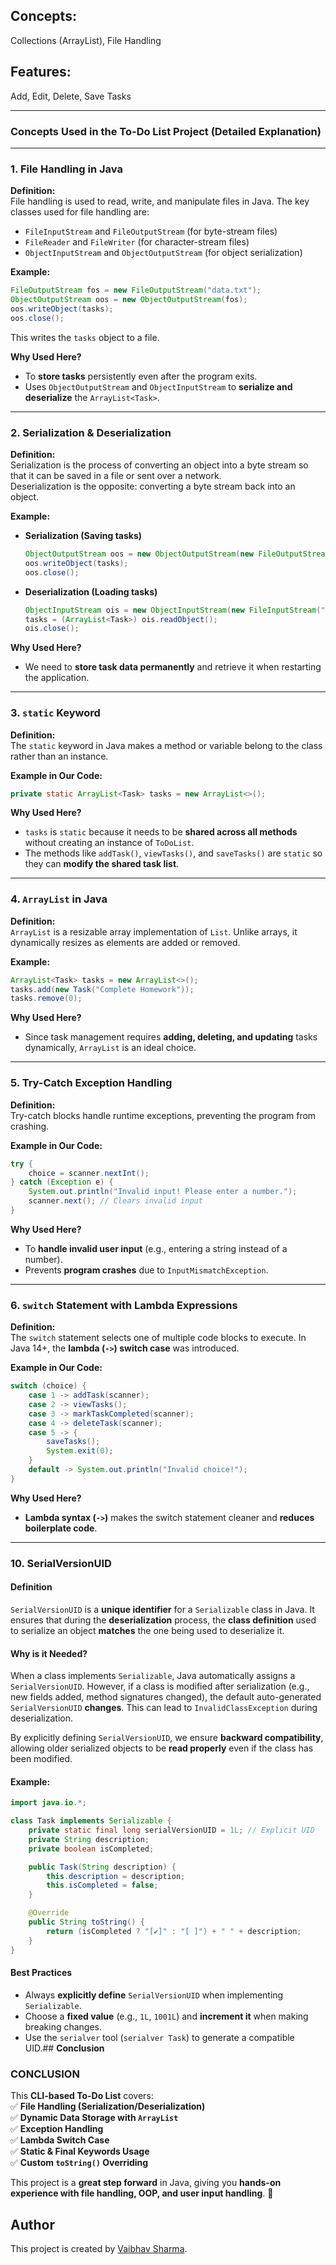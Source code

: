 ## Concepts: 
Collections (ArrayList), File Handling

## Features:
Add, Edit, Delete, Save Tasks

---

### Concepts Used in the To-Do List Project (Detailed Explanation)

---

### **1. File Handling in Java**

**Definition:**  
File handling is used to read, write, and manipulate files in Java. The key classes used for file handling are:

- `FileInputStream` and `FileOutputStream` (for byte-stream files)
- `FileReader` and `FileWriter` (for character-stream files)
- `ObjectInputStream` and `ObjectOutputStream` (for object serialization)

**Example:**

```java
FileOutputStream fos = new FileOutputStream("data.txt");
ObjectOutputStream oos = new ObjectOutputStream(fos);
oos.writeObject(tasks);
oos.close();
```

This writes the `tasks` object to a file.

**Why Used Here?**

- To **store tasks** persistently even after the program exits.
- Uses `ObjectOutputStream` and `ObjectInputStream` to **serialize and deserialize** the `ArrayList<Task>`.

---

### **2. Serialization & Deserialization**

**Definition:**  
Serialization is the process of converting an object into a byte stream so that it can be saved in a file or sent over a network.  
Deserialization is the opposite: converting a byte stream back into an object.

**Example:**

- **Serialization (Saving tasks)**
    
    ```java
    ObjectOutputStream oos = new ObjectOutputStream(new FileOutputStream("tasks.dat"));
    oos.writeObject(tasks);
    oos.close();
    ```
    
- **Deserialization (Loading tasks)**
    
    ```java
    ObjectInputStream ois = new ObjectInputStream(new FileInputStream("tasks.dat"));
    tasks = (ArrayList<Task>) ois.readObject();
    ois.close();
    ```
    
**Why Used Here?**

- We need to **store task data permanently** and retrieve it when restarting the application.

---

### **3. `static` Keyword**

**Definition:**  
The `static` keyword in Java makes a method or variable belong to the class rather than an instance.

**Example in Our Code:**

```java
private static ArrayList<Task> tasks = new ArrayList<>();
```

**Why Used Here?**

- `tasks` is `static` because it needs to be **shared across all methods** without creating an instance of `ToDoList`.
- The methods like `addTask()`, `viewTasks()`, and `saveTasks()` are `static` so they can **modify the shared task list**.

---

### **4. `ArrayList` in Java**

**Definition:**  
`ArrayList` is a resizable array implementation of `List`. Unlike arrays, it dynamically resizes as elements are added or removed.

**Example:**

```java
ArrayList<Task> tasks = new ArrayList<>();
tasks.add(new Task("Complete Homework"));
tasks.remove(0);
```

**Why Used Here?**

- Since task management requires **adding, deleting, and updating** tasks dynamically, `ArrayList` is an ideal choice.

---

### **5. Try-Catch Exception Handling**

**Definition:**  
Try-catch blocks handle runtime exceptions, preventing the program from crashing.

**Example in Our Code:**

```java
try {
    choice = scanner.nextInt();
} catch (Exception e) {
    System.out.println("Invalid input! Please enter a number.");
    scanner.next(); // Clears invalid input
}
```

**Why Used Here?**

- To **handle invalid user input** (e.g., entering a string instead of a number).
- Prevents **program crashes** due to `InputMismatchException`.

---

### **6. `switch` Statement with Lambda Expressions**

**Definition:**  
The `switch` statement selects one of multiple code blocks to execute. In Java 14+, the **lambda (`->`) switch case** was introduced.

**Example in Our Code:**

```java
switch (choice) {
    case 1 -> addTask(scanner);
    case 2 -> viewTasks();
    case 3 -> markTaskCompleted(scanner);
    case 4 -> deleteTask(scanner);
    case 5 -> {
        saveTasks();
        System.exit(0);
    }
    default -> System.out.println("Invalid choice!");
}
```

**Why Used Here?**

- **Lambda syntax (`->`)** makes the switch statement cleaner and **reduces boilerplate code**.

---

### **10. SerialVersionUID**

#### **Definition**
`SerialVersionUID` is a **unique identifier** for a `Serializable` class in Java. It ensures that during the **deserialization** process, the **class definition** used to serialize an object **matches** the one being used to deserialize it.

#### **Why is it Needed?**
When a class implements `Serializable`, Java automatically assigns a `SerialVersionUID`. However, if a class is modified after serialization (e.g., new fields added, method signatures changed), the default auto-generated `SerialVersionUID` **changes**. This can lead to `InvalidClassException` during deserialization.

By explicitly defining `SerialVersionUID`, we ensure **backward compatibility**, allowing older serialized objects to be **read properly** even if the class has been modified.

#### **Example:**

```java
import java.io.*;

class Task implements Serializable {
    private static final long serialVersionUID = 1L; // Explicit UID
    private String description;
    private boolean isCompleted;

    public Task(String description) {
        this.description = description;
        this.isCompleted = false;
    }

    @Override
    public String toString() {
        return (isCompleted ? "[✔]" : "[ ]") + " " + description;
    }
}
```

#### **Best Practices**
- Always **explicitly define** `SerialVersionUID` when implementing `Serializable`.
- Choose a **fixed value** (e.g., `1L`, `1001L`) and **increment it** when making breaking changes.
- Use the `serialver` tool (`serialver Task`) to generate a compatible UID.## **Conclusion**

### CONCLUSION
This **CLI-based To-Do List** covers:  
✅ **File Handling (Serialization/Deserialization)**  
✅ **Dynamic Data Storage with `ArrayList`**  
✅ **Exception Handling**  
✅ **Lambda Switch Case**  
✅ **Static & Final Keywords Usage**  
✅ **Custom `toString()` Overriding**  

This project is a **great step forward** in Java, giving you **hands-on experience with file handling, OOP, and user input handling**. 🚀

## Author
This project is created by [Vaibhav Sharma](https://www.linkedin.com/in/vaibhavsharma445).

